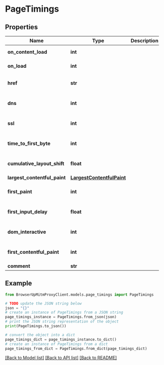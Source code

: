 # PageTimings


## Properties

Name | Type | Description | Notes
------------ | ------------- | ------------- | -------------
**on_content_load** | **int** |  | [default to -1]
**on_load** | **int** |  | [default to -1]
**href** | **str** |  | [optional] [default to '']
**dns** | **int** |  | [optional] [default to -1]
**ssl** | **int** |  | [optional] [default to -1]
**time_to_first_byte** | **int** |  | [optional] [default to -1]
**cumulative_layout_shift** | **float** |  | [optional] [default to -1]
**largest_contentful_paint** | [**LargestContentfulPaint**](LargestContentfulPaint.md) |  | [optional] 
**first_paint** | **int** |  | [optional] [default to -1]
**first_input_delay** | **float** |  | [optional] [default to -1]
**dom_interactive** | **int** |  | [optional] [default to -1]
**first_contentful_paint** | **int** |  | [optional] [default to -1]
**comment** | **str** |  | [optional] 

## Example

```python
from BrowserUpMitmProxyClient.models.page_timings import PageTimings

# TODO update the JSON string below
json = "{}"
# create an instance of PageTimings from a JSON string
page_timings_instance = PageTimings.from_json(json)
# print the JSON string representation of the object
print(PageTimings.to_json())

# convert the object into a dict
page_timings_dict = page_timings_instance.to_dict()
# create an instance of PageTimings from a dict
page_timings_from_dict = PageTimings.from_dict(page_timings_dict)
```
[[Back to Model list]](../README.md#documentation-for-models) [[Back to API list]](../README.md#documentation-for-api-endpoints) [[Back to README]](../README.md)


